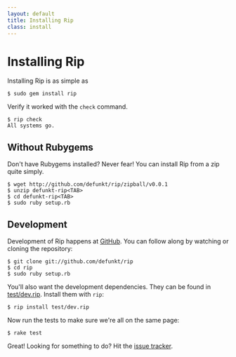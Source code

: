 ```yaml
---
layout: default
title: Installing Rip 
class: install
---
```


Installing Rip
==============

Installing Rip is as simple as

    $ sudo gem install rip

Verify it worked with the `check` command.

    $ rip check
    All systems go.

Without Rubygems
----------------

Don't have Rubygems installed? Never fear! You can install Rip from a
zip quite simply.

    $ wget http://github.com/defunkt/rip/zipball/v0.0.1
    $ unzip defunkt-rip<TAB>
    $ cd defunkt-rip<TAB>
    $ sudo ruby setup.rb

Development
-----------

Development of Rip happens at
[GitHub](http://github.com/defunkt/rip). You can follow along by
watching or cloning the repository:

    $ git clone git://github.com/defunkt/rip
    $ cd rip
    $ sudo ruby setup.rb

You'll also want the development dependencies. They can be found
in
[test/dev.rip](https://github.com/defunkt/rip/blob/master/test/dev.rip). 
Install them with `rip`:

    $ rip install test/dev.rip

Now run the tests to make sure we're all on the same page:

    $ rake test

Great! Looking for something to do? Hit the [issue tracker](http://github.com/defunkt/rip/issues).
